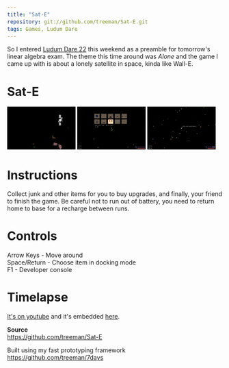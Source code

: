 ```yaml
---
title: "Sat-E"
repository: git://github.com/treeman/Sat-E.git
tags: Games, Ludum Dare
---
```


So I entered [Ludum Dare 22](http://www.ludumdare.com/compo/) this weekend as a preamble for tomorrow's linear algebra exam. The theme this time around was *Alone* and the game I came up with is about a lonely satellite in space, kinda like Wall-E.

# Sat-E

![](/images/games/ld22-lone-small.png)
![](/images/games/ld22-dock-small.png)
![](/images/games/ld22-lots-small.png)

# Instructions

Collect junk and other items for you to buy upgrades, and finally, your friend to finish the game. Be careful not to run out of battery, you need to return home to base for a recharge between runs.

# Controls

Arrow Keys - Move around  
Space/Return - Choose item in docking mode  
F1 - Developer console  

# Timelapse

[It's on youtube](http://www.youtube.com/watch?v=eoKDyhxCVm0) and it's embedded [here](/blog/2011/12/19/ludum_dare_22_timelapse).

**Source**  
<https://github.com/treeman/Sat-E>

Built using my fast prototyping framework  
<https://github.com/treeman/7days>

